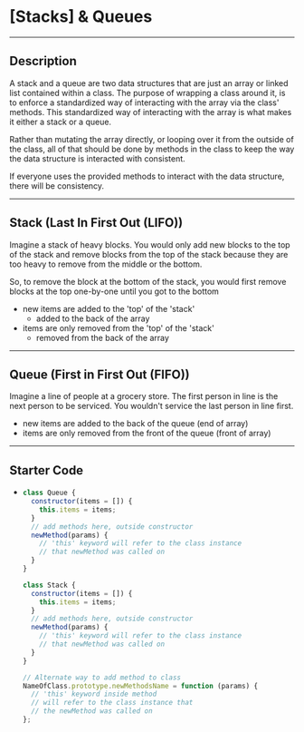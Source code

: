 # [Stacks] & Queues

---

## Description

A stack and a queue are two data structures that are just an
array or linked list contained within a class. The purpose
of wrapping a class around it, is to enforce a standardized
way of interacting with the array via the class' methods.
This standardized way of interacting with the array is what
makes it either a stack or a queue.

Rather than mutating the array directly, or looping over it from the outside of the class,
all of that should be done by methods in the class to keep the way
the data structure is interacted with consistent.

If everyone uses the provided methods to interact with the data structure,
there will be consistency.

---

## Stack (Last In First Out (LIFO))

Imagine a stack of heavy blocks. You would only add new blocks
to the top of the stack and remove blocks from the top of the stack because they are too heavy to remove from the middle or the bottom.

So, to remove the block at the bottom of the stack, you would first remove
blocks at the top one-by-one until you got to the bottom

- new items are added to the 'top' of the 'stack'
  - added to the back of the array
- items are only removed from the 'top' of the 'stack'
  - removed from the back of the array

---

## Queue (First in First Out (FIFO))

Imagine a line of people at a grocery store.
The first person in line is the next person to be serviced.
You wouldn't service the last person in line first.

- new items are added to the back of the queue (end of array)
- items are only removed from the front of the queue (front of array)

---

## Starter Code

- ```js
  class Queue {
    constructor(items = []) {
      this.items = items;
    }
    // add methods here, outside constructor
    newMethod(params) {
      // 'this' keyword will refer to the class instance
      // that newMethod was called on
    }
  }

  class Stack {
    constructor(items = []) {
      this.items = items;
    }
    // add methods here, outside constructor
    newMethod(params) {
      // 'this' keyword will refer to the class instance
      // that newMethod was called on
    }
  }

  // Alternate way to add method to class
  NameOfClass.prototype.newMethodsName = function (params) {
    // 'this' keyword inside method
    // will refer to the class instance that
    // the newMethod was called on
  };
  ```
